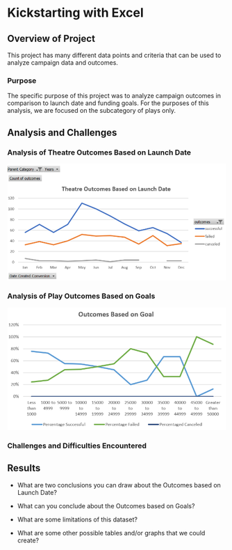 # Kickstarting with Excel

## Overview of Project
This project has many different data points and criteria that can be used to analyze campaign data and outcomes.  

### Purpose
The specific purpose of this project was to analyze campaign outcomes in comparison to launch date and funding goals.  For the purposes of this analysis, we are focused on the subcategory of plays only.  

## Analysis and Challenges


### Analysis of Theatre Outcomes Based on Launch Date
![image_name](https://github.com/jessicameyer23/Challenge-1/blob/main/Annotation%202021-12-31%20123051.png)






### Analysis of Play Outcomes Based on Goals
![image_name](https://github.com/jessicameyer23/Challenge-1/blob/main/Annotation%202021-12-31%20140159.png)


### Challenges and Difficulties Encountered

## Results

- What are two conclusions you can draw about the Outcomes based on Launch Date?

- What can you conclude about the Outcomes based on Goals?

- What are some limitations of this dataset?

- What are some other possible tables and/or graphs that we could create?
